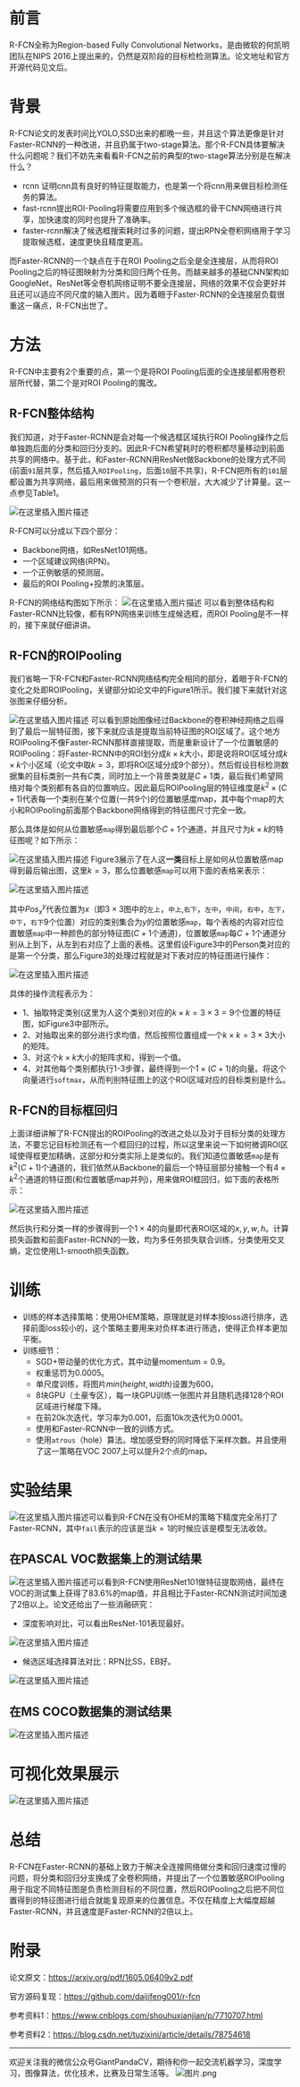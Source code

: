 # 前言
R-FCN全称为Region-based Fully Convolutional Networks，是由微软的何凯明团队在NIPS 2016上提出来的，仍然是双阶段的目标检检测算法。论文地址和官方开源代码见文后。

# 背景
R-FCN论文的发表时间比YOLO,SSD出来的都晚一些，并且这个算法更像是针对Faster-RCNN的一种改进，并且扔属于two-stage算法。那个R-FCN具体要解决什么问题呢？我们不妨先来看看R-FCN之前的典型的two-stage算法分别是在解决什么？
- rcnn 证明cnn具有良好的特征提取能力，也是第一个将cnn用来做目标检测任务的算法。
- fast-rcnn提出ROI-Pooling将需要应用到多个候选框的骨干CNN网络进行共享，加快速度的同时也提升了准确率。
- faster-rcnn解决了候选框搜索耗时过多的问题，提出RPN全卷积网络用于学习提取候选框，速度更快且精度更高。

而Faster-RCNN的一个缺点在于在ROI Pooling之后全是全连接层，从而将ROI Pooling之后的特征图映射为分类和回归两个任务。而越来越多的基础CNN架构如GoogleNet，ResNet等全卷机网络证明不要全连接层，网络的效果不仅会更好并且还可以适应不同尺度的输入图片。因为着眼于Faster-RCNN的全连接层负载很重这一痛点，R-FCN出世了。

# 方法
R-FCN中主要有2个重要的点，第一个是将ROI Pooling后面的全连接层都用卷积层所代替，第二个是对ROI Pooling的魔改。

## R-FCN整体结构
我们知道，对于Faster-RCNN是会对每一个候选框区域执行ROI Pooling操作之后单独跑后面的分类和回归分支的。因此R-FCN希望耗时的卷积都尽量移动到前面共享的网络中。基于此，和Faster-RCNN用ResNet做Backbone的处理方式不同(前面`91`层共享，然后插入`ROIPooling`，后面`10`层不共享)，R-FCN把所有的`101`层都设置为共享网络，最后用来做预测的只有一个卷积层，大大减少了计算量。这一点参见Table1。

![在这里插入图片描述](https://img-blog.csdnimg.cn/20191229130953814.png)

R-FCN可以分成以下四个部分：
- Backbone网络，如ResNet101网络。
- 一个区域建议网络(RPN)。
- 一个正例敏感的预测层。
- 最后的ROI Pooling+投票的决策层。

R-FCN的网络结构图如下所示：
![在这里插入图片描述](https://img-blog.csdnimg.cn/20191229172018539.png?x-oss-process=image/watermark,type_ZmFuZ3poZW5naGVpdGk,shadow_10,text_aHR0cHM6Ly9ibG9nLmNzZG4ubmV0L2p1c3Rfc29ydA==,size_16,color_FFFFFF,t_70)
可以看到整体结构和Faster-RCNN比较像，都有RPN网络来训练生成候选框，而ROI Pooling是不一样的，接下来就仔细讲讲。

## R-FCN的ROIPooling 
我们省略一下R-FCN和Faster-RCNN网络结构完全相同的部分，着眼于R-FCN的变化之处即ROIPooling，关键部分如论文中的Figure1所示。我们接下来就针对这张图来仔细分析。

![在这里插入图片描述](https://img-blog.csdnimg.cn/20191229173312914.png?x-oss-process=image/watermark,type_ZmFuZ3poZW5naGVpdGk,shadow_10,text_aHR0cHM6Ly9ibG9nLmNzZG4ubmV0L2p1c3Rfc29ydA==,size_16,color_FFFFFF,t_70)
可以看到原始图像经过Backbone的卷积神经网络之后得到了最后一层特征图，接下来就应该是提取当前特征图的ROI区域了。这个地方ROIPooling不像Faster-RCNN那样直接提取，而是重新设计了一个位置敏感的ROIPooling：将Faster-RCNN中的ROI划分成$k\times k$大小，即是说将ROI区域分成$k\times k$个小区域（论文中取$k=3$，即将ROI区域分成$9$个部分）。然后假设目标检测数据集的目标类别一共有$C$类，同时加上一个背景类就是$C+1$类，最后我们希望网络对每个类别都有各自的位置响应。因此最后ROIPooling层的特征维度是$k^2\times (C+1)$代表每一个类别在某个位置(一共$9$个)的位置敏感度map，其中每个map的大小和ROIPooling前面那个Backbone网络得到的特征图尺寸完全一致。

那么具体是如何从位置敏感`map`得到最后那个$C+1$个通道，并且尺寸为$k\times k$的特征图呢？如下所示：

![在这里插入图片描述](https://img-blog.csdnimg.cn/20191229174908117.png?x-oss-process=image/watermark,type_ZmFuZ3poZW5naGVpdGk,shadow_10,text_aHR0cHM6Ly9ibG9nLmNzZG4ubmV0L2p1c3Rfc29ydA==,size_16,color_FFFFFF,t_70)
Figure3展示了在人这**一类**目标上是如何从位置敏感map得到最后输出图，这里$k=3$，那么位置敏感`map`可以用下面的表格来表示：

![在这里插入图片描述](https://img-blog.csdnimg.cn/20191229190230524.png)

其中$Pos_x^y$代表位置为$x$（即$3\times 3$图中的`左上`，`中上`,`右下`，`左中`，`中间`，`右中`，`左下`，`中下`，`右下`$9$个位置）对应的类别集合为$y$的位置敏感`map`，每个表格的内容对应位置敏感`map`中一种颜色的部分特征图($C+1$个通道)，位置敏感`map`每$C+1$个通道分别从上到下，从左到右对应了上面的表格。这里假设Figure3中的Person类对应的是第一个分类，那么Figure3的处理过程就是对下表对应的特征图进行操作：

![在这里插入图片描述](https://img-blog.csdnimg.cn/20191229190240214.png)

具体的操作流程表示为：
- 1、抽取特定类别(这里为人这个类别)对应的$k\times k=3 \times3=9$个位置的特征图，如Figure3中部所示。
- 2、对抽取出来的部分进行求均值，然后按照位置组成一个$k\times k=3\times 3$大小的矩阵。
- 3、对这个$k\times k$大小的矩阵求和，得到一个值。
- 4、对其他每个类别都执行1-3步骤，最终得到一个$1\times (C+1)$的向量。将这个向量进行`softmax`，从而判别特征图上的这个ROI区域对应的目标类别是什么。

## R-FCN的目标框回归
上面详细讲解了R-FCN提出的ROIPooling的改进之处以及对于目标分类的处理方法，不要忘记目标检测还有一个框回归的过程，所以这里来说一下如何微调ROI区域使得框更加精确，这部分和分类实际上是类似的。我们知道位置敏感`map`是有$k^2(C+1)$个通道的，我们依然从Backbone的最后一个特征层部分接触一个有$4\times k^2$个通道的特征图(和位置敏感map并列)，用来做ROI框回归，如下面的表格所示：

![在这里插入图片描述](https://img-blog.csdnimg.cn/20191229190244975.png)

然后执行和分类一样的步骤得到一个$1\times 4$的向量即代表ROI区域的$x,y,w,h$。计算损失函数和前面Faster-RCNN的一致，均为多任务损失联合训练，分类使用交叉熵，定位使用L1-smooth损失函数。

# 训练
- 训练的样本选择策略：使用OHEM策略，原理就是对样本按loss进行排序，选择前面loss较小的，这个策略主要用来对负样本进行筛选，使得正负样本更加平衡。
- 训练细节：
	- SGD+带动量的优化方式，其中动量momentum = 0.9。
	- 权重惩罚为0.0005。
	- 单尺度训练，将图片$min(height,width)$设置为$600$。
	- 8块GPU（土豪专区），每一块GPU训练一张图片并且随机选择128个ROI区域进行梯度下降。
	- 在前20k次迭代，学习率为0.001，后面10k次迭代为0.0001。
	- 使用和Faster-RCNN中一致的训练方式。
	- 使用`atrous`（hole）算法。增加感受野的同时降低下采样次数。并且使用了这一策略在VOC 2007上可以提升2个点的map。

# 实验结果


![在这里插入图片描述](https://img-blog.csdnimg.cn/20191229183921961.png?x-oss-process=image/watermark,type_ZmFuZ3poZW5naGVpdGk,shadow_10,text_aHR0cHM6Ly9ibG9nLmNzZG4ubmV0L2p1c3Rfc29ydA==,size_16,color_FFFFFF,t_70)可以看到R-FCN在没有OHEM的策略下精度完全吊打了Faster-RCNN，其中`fail`表示的应该是当$k=1$的时候应该是模型无法收敛。

## 在PASCAL VOC数据集上的测试结果
![在这里插入图片描述](https://img-blog.csdnimg.cn/20191229183936469.png?x-oss-process=image/watermark,type_ZmFuZ3poZW5naGVpdGk,shadow_10,text_aHR0cHM6Ly9ibG9nLmNzZG4ubmV0L2p1c3Rfc29ydA==,size_16,color_FFFFFF,t_70)可以看到R-FCN使用ResNet101做特征提取网络，最终在VOC的测试集上获得了83.6%的map值，并且相比于Faster-RCNN测试时间加速了2倍以上。论文还给出了一些消融研究：

- 深度影响对比，可以看出ResNet-101表现最好。


![在这里插入图片描述](https://img-blog.csdnimg.cn/20191229184507608.png)
- 候选区域选择算法对比：RPN比SS，EB好。

![在这里插入图片描述](https://img-blog.csdnimg.cn/20191229184529689.png)
## 在MS COCO数据集的测试结果
![在这里插入图片描述](https://img-blog.csdnimg.cn/20191229184857974.png?x-oss-process=image/watermark,type_ZmFuZ3poZW5naGVpdGk,shadow_10,text_aHR0cHM6Ly9ibG9nLmNzZG4ubmV0L2p1c3Rfc29ydA==,size_16,color_FFFFFF,t_70)
# 可视化效果展示
![在这里插入图片描述](https://img-blog.csdnimg.cn/20191229184957435.png?x-oss-process=image/watermark,type_ZmFuZ3poZW5naGVpdGk,shadow_10,text_aHR0cHM6Ly9ibG9nLmNzZG4ubmV0L2p1c3Rfc29ydA==,size_16,color_FFFFFF,t_70)
# 总结
R-FCN在Faster-RCNN的基础上致力于解决全连接网络做分类和回归速度过慢的问题，将分类和回归分支换成了全卷积网络，并提出了一个位置敏感ROIPooling用于指定不同特征图是负责检测目标的不同位置，然后ROIPooling之后把不同位置得到的特征图进行组合就能复现原来的位置信息。不仅在精度上大幅度超越Faster-RCNN，并且速度是Faster-RCNN的2倍以上。


# 附录
论文原文：https://arxiv.org/pdf/1605.06409v2.pdf

官方源码复现：https://github.com/daijifeng001/r-fcn

参考资料1：https://www.cnblogs.com/shouhuxianjian/p/7710707.html

参考资料2：https://blog.csdn.net/tuzixini/article/details/78754618

---------------------------------------------------------------------------

欢迎关注我的微信公众号GiantPandaCV，期待和你一起交流机器学习，深度学习，图像算法，优化技术，比赛及日常生活等。
![图片.png](https://imgconvert.csdnimg.cn/aHR0cHM6Ly91cGxvYWQtaW1hZ2VzLmppYW5zaHUuaW8vdXBsb2FkX2ltYWdlcy8xOTIzNzExNS1hZDY2ZjRmMjQ5MzRhZmQx?x-oss-process=image/format,png)